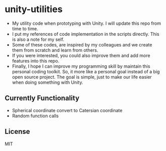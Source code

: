 # unity-utilities
* My utility code when prototyping with Unity. I will update this repo from time to time.
* I put my references of code implementation in the scripts directly. This is also a note for my self.
* Some of these codes, are inspired by my colleagues and we create them from scratch and learn from others.
* If you were interested, you could also improve them and add more features into this repo.
* Finally, I hope I can improve my programming skill by maintain this personal coding toolkit. So, it more like a personal goal instead of a big open source project. The goal is simple, just to make our life easier when doing something with Unity.

## Currently Functionality
* Spherical coordinate convert to Catersian coordinate
* Random function calls

## License
MIT
